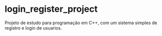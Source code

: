 # login_register_project
 Projeto de estudo para programação em C++, com um sistema simples de registro e login de usuarios.
